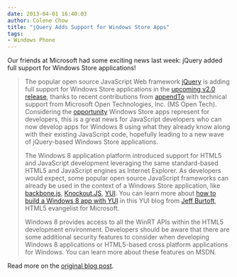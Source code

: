 ```yaml
---
date: 2013-04-01 16:40:03
author: Colene Chow
title: "jQuery Adds Support for Windows Store Apps"
tags:
- Windows Phone
---
```


Our friends at Microsoft had some exciting news last week\: jQuery added full support for Windows Store applications!

> The popular open source JavaScript Web framework [jQuery](http://jquery.com/) is adding full support for Windows Store applications in the [upcoming v2.0 release](http://blog.jquery.com/2013/03/01/jquery-2-0-beta-2-released/), thanks to recent contributions from [appendTo](http://appendto.com/) with technical support from Microsoft Open Technologies, Inc. (MS Open Tech). Considering the [opportunity](http://www.windowsstore.com/the-opportunity) Windows Store apps represent for developers, this is a great news for JavaScript developers who can now develop apps for Windows 8 using what they already know along with their existing JavaScript code, hopefully leading to a new wave of jQuery-based Windows Store applications.
>
> The Windows 8 application platform introduced support for HTML5 and JavaScript development leveraging the same standard-based HTML5 and JavaScript engines as Internet Explorer. As developers would expect, some popular open source JavaScript frameworks can already be used in the context of a Windows Store application, like [backbone.js](http://backbonejs.org/), [Knockout.JS](http://knockoutjs.com/), [YUI](http://yuilibrary.com/). You can learn more about [how to build a Windows 8 app with YUI](http://www.yuiblog.com/blog/2013/03/12/windows-8-loves-yui/) in this YUI blog from [Jeff Burtoft](https://twitter.com/boyofgreen), HTML5 evangelist for Microsoft.
>
> Windows 8 provides access to all the WinRT APIs within the HTML5 development environment. Developers should be aware that there are some additional security features to consider when developing Windows 8 applications or HTML5-based cross platform applications for Windows. You can learn more about these features on MSDN.

Read more on the [original blog post](http://blogs.msdn.com/b/interoperability/archive/2013/03/29/jquery-adds-support-for-windows-store-apps-creates-new-opportunities-for-javascript-open-source-developers.aspx).
